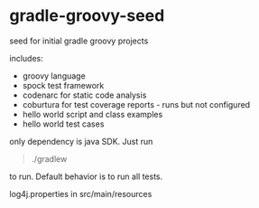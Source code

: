 # gradle-groovy-seed
seed for initial gradle groovy projects

includes:

* groovy language
* spock test framework
* codenarc for static code analysis
* coburtura for test coverage reports - runs but not configured 
* hello world script and class examples
* hello world test cases

only dependency is java SDK.  Just run 
> ./gradlew

to run.  Default behavior is to run all tests.

log4j.properties in src/main/resources
